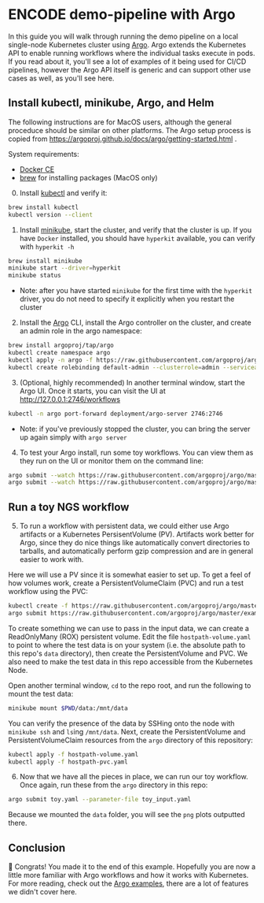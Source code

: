 # ENCODE demo-pipeline with Argo

In this guide you will walk through running the demo pipeline on a local single-node Kubernetes cluster using [Argo](https://argoproj.github.io/). Argo extends the Kubernetes API to enable running workflows where the individual tasks execute in pods. If you read about it, you'll see a lot of examples of it being used for CI/CD pipelines, however the Argo API itself is generic and can support other use cases as well, as you'll see here.

## Install kubectl, minikube, Argo, and Helm

The following instructions are for MacOS users, although the general proceduce should be similar on other platforms. The Argo setup process is copied from https://argoproj.github.io/docs/argo/getting-started.html .

System requirements:
  * [Docker CE](https://docs.docker.com/install/)
  * [brew](https://brew.sh) for installing packages (MacOS only)

0. Install [kubectl](https://kubernetes.io/docs/tasks/tools/install-minikube/) and verify it:
```bash
brew install kubectl
kubectl version --client
```

1. Install [minikube](https://kubernetes.io/docs/tasks/tools/install-minikube/), start the cluster, and verify that the cluster is up. If you have `Docker` installed, you should have `hyperkit` available, you can verify with `hyperkit -h`
```bash
brew install minikube
minikube start --driver=hyperkit
minikube status
```

* Note: after you have started `minikube` for the first time with the `hyperkit` driver, you do not need to specify it explicitly when you restart the cluster

2. Install the [Argo](https://argoproj.github.io/) CLI, install the Argo controller on the cluster, and create an admin role in the argo namespace:
```bash
brew install argoproj/tap/argo
kubectl create namespace argo
kubectl apply -n argo -f https://raw.githubusercontent.com/argoproj/argo/stable/manifests/install.yaml
kubectl create rolebinding default-admin --clusterrole=admin --serviceaccount=default:default
```

3. (Optional, highly recommended) In another terminal window, start the Argo UI. Once it starts, you can visit the UI at http://127.0.0.1:2746/workflows
```bash
kubectl -n argo port-forward deployment/argo-server 2746:2746
```

* Note: if you've previously stopped the cluster, you can bring the server up again simply with `argo server`

4. To test your Argo install, run some toy workflows. You can view them as they run on the UI or monitor them on the command line:
```bash
argo submit --watch https://raw.githubusercontent.com/argoproj/argo/master/examples/hello-world.yaml
argo submit --watch https://raw.githubusercontent.com/argoproj/argo/master/examples/coinflip.yaml
```

## Run a toy NGS workflow

5. To run a workflow with persistent data, we could either use Argo artifacts or a Kubernetes PersisentVolume (PV). Artifacts work better for Argo, since they do nice things like automatically convert directories to tarballs, and automatically perform gzip compression and are in general easier to work with.

Here we will use a PV since it is somewhat easier to set up. To get a feel of how volumes work, create a PersistentVolumeClaim (PVC) and run a test workflow using the PVC:

```bash
kubectl create -f https://raw.githubusercontent.com/argoproj/argo/master/examples/testvolume.yaml
argo submit https://raw.githubusercontent.com/argoproj/argo/master/examples/volumes-existing.yaml
```

To create something we can use to pass in the input data, we can create a ReadOnlyMany (ROX) persistent volume. Edit the file `hostpath-volume.yaml` to point to where the test data is on your system (i.e. the absolute path to this repo's `data` directory), then create the PersistentVolume and PVC. We also need to make the test data in this repo accessible from the Kubernetes Node.

Open another terminal window, `cd` to the repo root, and run the following to mount the test data:

```bash
minikube mount $PWD/data:/mnt/data
```

You can verify the presence of the data by SSHing onto the node with `minikube ssh` and `ls`ing `/mnt/data`. Next, create the PersistentVolume and PersistentVolumeClaim resources from the `argo` directory of this repository:

```bash
kubectl apply -f hostpath-volume.yaml
kubectl apply -f hostpath-pvc.yaml
```

6. Now that we have all the pieces in place, we can run our toy workflow. Once again, run these from the `argo` directory in this repo:

```bash
argo submit toy.yaml --parameter-file toy_input.yaml
```

Because we mounted the `data` folder, you will see the `png` plots outputted there.

## Conclusion

🎉 Congrats! You made it to the end of this example. Hopefully you are now a little more familiar with Argo workflows and how it works with Kubernetes. For more reading, check out the [Argo examples](https://github.com/argoproj/argo/tree/master/examples), there are a lot of features we didn't cover here.
